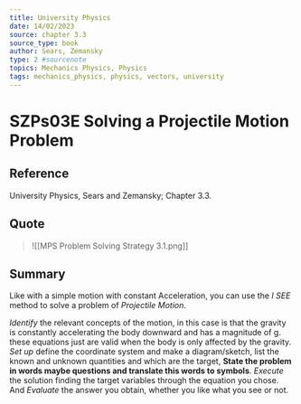 ```yaml
---
title: University Physics
date: 14/02/2023
source: chapter 3.3
source_type: book 
author: Sears, Zemansky
type: 2 #sourcenote
topics: Mechanics Physics, Physics
tags: mechanics_physics, physics, vectors, university
---
```

# SZPs03E Solving a Projectile Motion Problem
## **Reference**
University Physics, Sears and Zemansky; Chapter 3.3.

## **Quote**
> ![[MPS Problem Solving Strategy 3.1.png]]

## **Summary**
Like with a simple motion with constant Acceleration, you can use the *I SEE* method to solve a problem of *Projectile Motion*.

*Identify* the relevant concepts of the motion, in this case is that the gravity is constantly accelerating the body downward and has a magnitude of g. these equations just are valid when the body is only affected by the gravity. *Set up* define the coordinate system and make a diagram/sketch, list the known and unknown quantities and which are the target, **State the problem in words maybe questions and translate this words to symbols**. *Execute* the solution finding the target variables through the equation you chose. And *Evaluate* the answer you obtain, whether you like what you see or not.